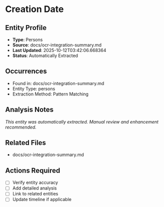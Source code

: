 # Creation Date

## Entity Profile
- **Type**: Persons
- **Source**: docs/ocr-integration-summary.md
- **Last Updated**: 2025-10-12T03:42:06.668364
- **Status**: Automatically Extracted

## Occurrences
- Found in: docs/ocr-integration-summary.md
- Entity Type: persons
- Extraction Method: Pattern Matching

## Analysis Notes
*This entity was automatically extracted. Manual review and enhancement recommended.*

## Related Files
- docs/ocr-integration-summary.md

## Actions Required
- [ ] Verify entity accuracy
- [ ] Add detailed analysis
- [ ] Link to related entities
- [ ] Update timeline if applicable
